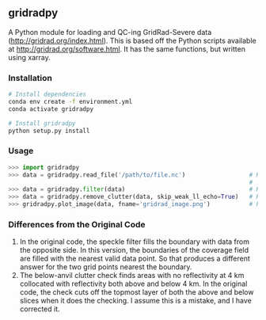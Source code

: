 ## gridradpy
A Python module for loading and QC-ing GridRad-Severe data (http://gridrad.org/index.html). This is based off the Python scripts available at http://gridrad.org/software.html. It has the same functions, but written using xarray.

### Installation
```bash
# Install dependencies
conda env create -f environment.yml
conda activate gridradpy

# Install gridradpy
python setup.py install
```

### Usage
```python
>>> import gridradpy
>>> data = gridradpy.read_file('/path/to/file.nc')                  # Read the gridrad file and unpack it from the 
                                                                    #   sparse storage scheme
>>> data = gridradpy.filter(data)                                   # Remove low-confidence data points
>>> data = gridradpy.remove_clutter(data, skip_weak_ll_echo=True)   # Remove areas of ground clutter
>>> gridradpy.plot_image(data, fname='gridrad_image.png')           # Plot a basic image, saving it to gridrad_image.png
```

### Differences from the Original Code
1) In the original code, the speckle filter fills the boundary with data from the opposite side. In this version, the boundaries of the coverage field are filled with the nearest valid data point. So that produces a different answer for the two grid points nearest the boundary.
2) The below-anvil clutter check finds areas with no reflectivity at 4 km collocated with reflectivity both above and below 4 km. In the original code, the check cuts off the topmost layer of both the above and below slices when it does the checking. I assume this is a mistake, and I have corrected it.
